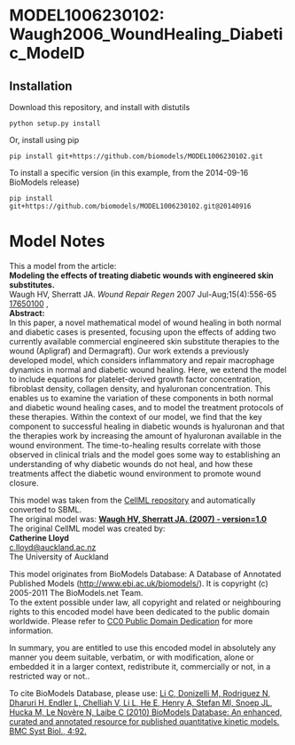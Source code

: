 # MODEL1006230102: Waugh2006_WoundHealing_Diabetic_ModelD

## Installation

Download this repository, and install with distutils

`python setup.py install`

Or, install using pip

`pip install git+https://github.com/biomodels/MODEL1006230102.git`

To install a specific version (in this example, from the 2014-09-16 BioModels release)

`pip install git+https://github.com/biomodels/MODEL1006230102.git@20140916`


# Model Notes


This a model from the article:  
**Modeling the effects of treating diabetic wounds with engineered skin substitutes.**   
Waugh HV, Sherratt JA. _Wound Repair Regen_ 2007 Jul-Aug;15(4):556-65
[17650100](http://www.ncbi.nlm.nih.gov/pubmed/17650100) ,  
**Abstract:**   
In this paper, a novel mathematical model of wound healing in both normal and
diabetic cases is presented, focusing upon the effects of adding two currently
available commercial engineered skin substitute therapies to the wound
(Apligraf) and Dermagraft). Our work extends a previously developed model,
which considers inflammatory and repair macrophage dynamics in normal and
diabetic wound healing. Here, we extend the model to include equations for
platelet-derived growth factor concentration, fibroblast density, collagen
density, and hyaluronan concentration. This enables us to examine the
variation of these components in both normal and diabetic wound healing cases,
and to model the treatment protocols of these therapies. Within the context of
our model, we find that the key component to successful healing in diabetic
wounds is hyaluronan and that the therapies work by increasing the amount of
hyaluronan available in the wound environment. The time-to-healing results
correlate with those observed in clinical trials and the model goes some way
to establishing an understanding of why diabetic wounds do not heal, and how
these treatments affect the diabetic wound environment to promote wound
closure.

This model was taken from the [CellML
repository](http://www.cellml.org/models) and automatically converted to SBML.  
The original model was: [ **Waugh HV, Sherratt JA. (2007) - version=1.0**
](http://models.cellml.org/exposure/cac0806739b31f9022645098c1e0c1dc)  
The original CellML model was created by:  
**Catherine Lloyd**   
c.lloyd@auckland.ac.nz  
The University of Auckland  

This model originates from BioModels Database: A Database of Annotated
Published Models (http://www.ebi.ac.uk/biomodels/). It is copyright (c)
2005-2011 The BioModels.net Team.  
To the extent possible under law, all copyright and related or neighbouring
rights to this encoded model have been dedicated to the public domain
worldwide. Please refer to [CC0 Public Domain
Dedication](http://creativecommons.org/publicdomain/zero/1.0/) for more
information.

In summary, you are entitled to use this encoded model in absolutely any
manner you deem suitable, verbatim, or with modification, alone or embedded it
in a larger context, redistribute it, commercially or not, in a restricted way
or not..  
  
To cite BioModels Database, please use: [Li C, Donizelli M, Rodriguez N,
Dharuri H, Endler L, Chelliah V, Li L, He E, Henry A, Stefan MI, Snoep JL,
Hucka M, Le Novère N, Laibe C (2010) BioModels Database: An enhanced, curated
and annotated resource for published quantitative kinetic models. BMC Syst
Biol., 4:92.](http://www.ncbi.nlm.nih.gov/pubmed/20587024)


